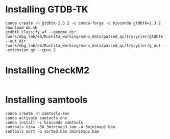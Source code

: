 # Installing GTDB-TK
```
conda create -n gtdbtk-2.3.2 -c conda-forge -c bioconda gtdbtk=2.3.2
download-db.sh
gtdbtk classify_wf --genome_dir /work/ebg_lab/eb/Ruchita_working/nano_data/passed_qc/trycycler/gtdbtk --out_dir /work/ebg_lab/eb/Ruchita_working/nano_data/passed_qc/trycycler/g_out --extension gz --cpus 2
```
# Installing CheckM2
```

```
# Installing samtools
```
conda create -n samtools-env
conda activate samtools-env
conda install -c bioconda samtools
samtools view -Sb 3minimap3.sam -o 3minimap2.bam
samtools sort -o sorted.bam 3minimap2.bam
```
